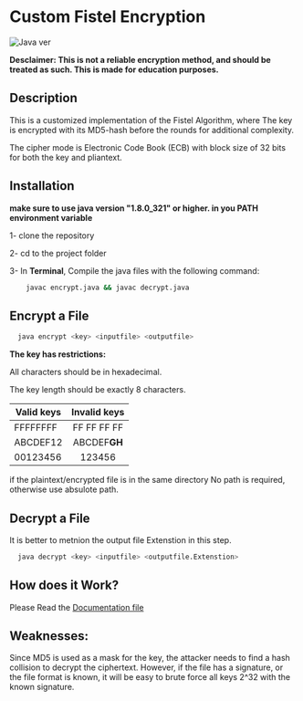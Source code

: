 
# Custom Fistel Encryption 

![Java ver](https://img.shields.io/badge/Java-1.8.0__321-red)


**Desclaimer: This is not a reliable encryption method, and should be treated as such. This is made for education purposes.**
## Description

This is a customized implementation of the Fistel Algorithm, where The key is encrypted with its MD5-hash before the rounds for additional complexity. 

The cipher mode is Electronic Code Book (ECB) with block size of 32 bits for both the key and pliantext.


## Installation
**make sure to use java version "1.8.0_321" or higher. in you PATH environment variable**

1- clone the repository

2- cd to the project folder

3- In **Terminal**, Compile the java files with the following command:

```bash
    javac encrypt.java && javac decrypt.java
```
    
## Encrypt a File



```bash
  java encrypt <key> <inputfile> <outputfile>
```

**The key has restrictions:**

All characters should be in hexadecimal.

The key length should be exactly 8 characters.

| Valid keys        | Invalid keys           |
| ------------- |:-------------:|
| FFFFFFFF      | FF FF FF FF |
| ABCDEF12      | ABCDEF**GH**      | 
| 00123456| 123456      |


if the plaintext/encrypted file is in the same directory No path is required, otherwise use absulote path.


## Decrypt a File

It is better to metnion the output file Extenstion in this step.

```bash
  java decrypt <key> <inputfile> <outputfile.Extenstion>
```


## How does it Work?

Please Read the 
[Documentation file](https://github.com/Faris-Alkhadhari/Custom-Fistel-Encryption/Documentatiom.docx)

## Weaknesses:

Since MD5 is used as a mask for the key, the attacker needs to find a hash collision to decrypt the ciphertext. However, if the file has a signature, or the file format is known, it will be easy to brute force all keys 2^32 with the known signature.
